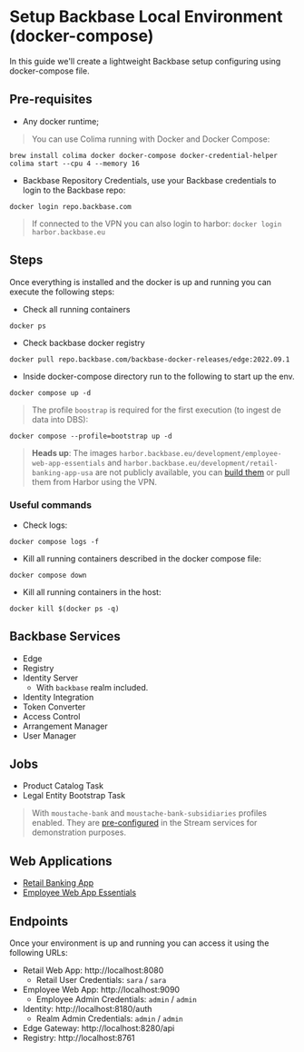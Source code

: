 # Setup Backbase Local Environment (docker-compose)

In this guide we'll create a lightweight Backbase setup configuring using docker-compose file.

## Pre-requisites

- Any docker runtime;

> You can use Colima running with Docker and Docker Compose:
```shell
brew install colima docker docker-compose docker-credential-helper
colima start --cpu 4 --memory 16
```

- Backbase Repository Credentials, use your Backbase credentials to login to the Backbase repo:
```shell
docker login repo.backbase.com
```
> If connected to the VPN you can also login to harbor: `docker login harbor.backbase.eu`

## Steps

Once everything is installed and the docker is up and running you can execute the following steps:
- Check all running containers
```shell
docker ps
```
- Check backbase docker registry
```shell
docker pull repo.backbase.com/backbase-docker-releases/edge:2022.09.1
```
- Inside docker-compose directory run to the following to start up the env.
```shell
docker compose up -d
```

> The profile `boostrap` is required for the first execution (to ingest de data into DBS):
```shell
docker compose --profile=bootstrap up -d
```

> **Heads up**: The images `harbor.backbase.eu/development/employee-web-app-essentials` and `harbor.backbase.eu/development/retail-banking-app-usa` are not publicly available, you can [build them](../images/README.md) or pull them from Harbor using the VPN.

### Useful commands
- Check logs:
```shell
docker compose logs -f
```

- Kill all running containers described in the docker compose file:
```shell
docker compose down
```

- Kill all running containers in the host:
```shell
docker kill $(docker ps -q)
```

## Backbase Services

- Edge
- Registry
- Identity Server
    * With `backbase` realm included.
- Identity Integration
- Token Converter
- Access Control
- Arrangement Manager
- User Manager

## Jobs

- Product Catalog Task
- Legal Entity Bootstrap Task
> With `moustache-bank` and `moustache-bank-subsidiaries` profiles enabled. They are [pre-configured]((https://github.com/Backbase/stream-services/blob/master/stream-legal-entity/legal-entity-bootstrap-task/src/main/resources/application.yml#L24)) in the Stream services for demonstration purposes.

## Web Applications

- [Retail Banking App](https://community.backbase.com/documentation/Retail-Apps-USA/latest/deploy_web_app)
- [Employee Web App Essentials](https://community.backbase.com/documentation/employee_web_app/latest/deploy_web_app)

## Endpoints

Once your environment is up and running you can access it using the following URLs:

- Retail Web App: http://localhost:8080
    * Retail User Credentials: `sara` / `sara`
- Employee Web App: http://localhost:9090
    * Employee Admin Credentials: `admin` / `admin`
- Identity: http://localhost:8180/auth
    * Realm Admin Credentials: `admin` / `admin`
- Edge Gateway: http://localhost:8280/api
- Registry: http://localhost:8761
